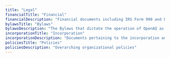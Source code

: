 ```yaml
---
title: "Legal"
financialTitle: "Financial"
financialDescription: "Financial documents including IRS Form 990 and Financial audits"
bylawsTitle: "Bylaws"
bylawsDescription: "The Bylaws that dictate the operation of OpenAQ as an organization"
incorporationTitle: "Incorporation"
incorporationDescription: "Documents pertaining to the incorporation and non-profit status of OpenAQ"
policiesTitle: "Policies"
policiesDescription: "Overarching organizational policies"
---
```


